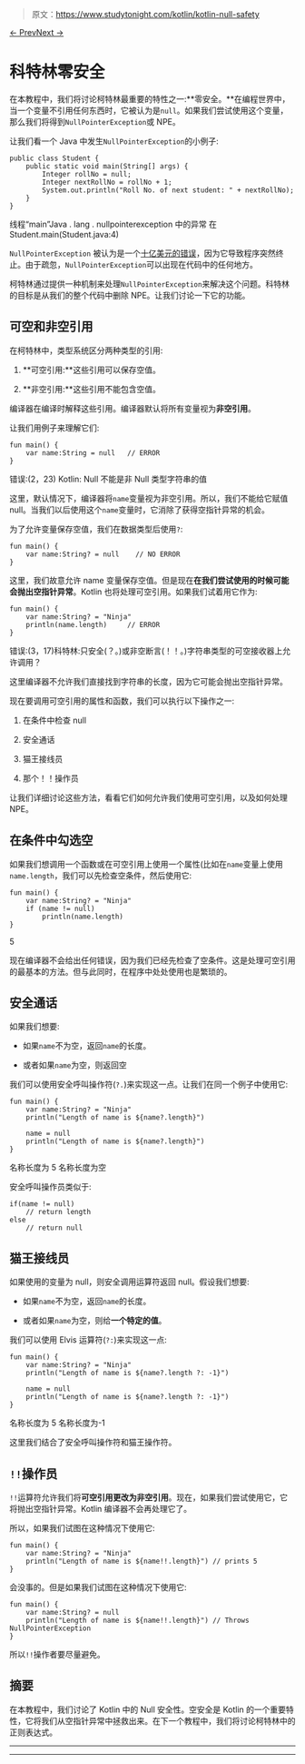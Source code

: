> 原文：<https://www.studytonight.com/kotlin/kotlin-null-safety>

[← Prev](/kotlin/kotlin-file-handling "Kotlin File Handling")[Next →](/kotlin/kotlin-regular-expression "Kotlin Regular Expression")

# 科特林零安全

在本教程中，我们将讨论柯特林最重要的特性之一:**零安全。**在编程世界中，当一个变量不引用任何东西时，它被认为是`null`。如果我们尝试使用这个变量，那么我们将得到`NullPointerException`或 NPE。

让我们看一个 Java 中发生`NullPointerException`的小例子:

```
public class Student {
    public static void main(String[] args) {
        Integer rollNo = null;
        Integer nextRollNo = rollNo + 1;
        System.out.println("Roll No. of next student: " + nextRollNo);
    }
}
```

线程“main”Java . lang . nullpointerexception 中的异常
在 Student.main(Student.java:4)

`NullPointerException` 被认为是一个[十亿美元的错误](https://en.wikipedia.org/wiki/Tony_Hoare#Apologies_and_retractions)，因为它导致程序突然终止。由于疏忽，`NullPointerException`可以出现在代码中的任何地方。

柯特林通过提供一种机制来处理`NullPointerException`来解决这个问题。科特林的目标是从我们的整个代码中删除 NPE。让我们讨论一下它的功能。

## 可空和非空引用

在柯特林中，类型系统区分两种类型的引用:

1.  **可空引用:**这些引用可以保存空值。

2.  **非空引用:**这些引用不能包含空值。

编译器在编译时解释这些引用。编译器默认将所有变量视为**非空引用**。

让我们用例子来理解它们:

```
fun main() { 
    var name:String = null   // ERROR
}
```

错误:(2，23) Kotlin: Null 不能是非 Null 类型字符串的值

这里，默认情况下，编译器将`name`变量视为非空引用。所以，我们不能给它赋值 null。当我们以后使用这个`name`变量时，它消除了获得空指针异常的机会。

为了允许变量保存空值，我们在数据类型后使用`?`:

```
fun main() {
    var name:String? = null    // NO ERROR
}
```

这里，我们故意允许 name 变量保存空值。但是现在**在我们尝试使用的时候可能会抛出空指针异常**。Kotlin 也将处理可空引用。如果我们试着用它作为:

```
fun main() {
    var name:String? = "Ninja"
    println(name.length)     // ERROR
}
```

错误:(3，17)科特林:只安全(？。)或非空断言(！！。)字符串类型的可空接收器上允许调用？

这里编译器不允许我们直接找到字符串的长度，因为它可能会抛出空指针异常。

现在要调用可空引用的属性和函数，我们可以执行以下操作之一:

1.  在条件中检查 null

2.  安全通话

3.  猫王接线员

4.  那个！！操作员

让我们详细讨论这些方法，看看它们如何允许我们使用可空引用，以及如何处理 NPE。

## 在条件中勾选空

如果我们想调用一个函数或在可空引用上使用一个属性(比如在`name`变量上使用`name.length`，我们可以先检查空条件，然后使用它:

```
fun main() {
    var name:String? = "Ninja"
    if (name != null)
        println(name.length)
}
```

5

现在编译器不会给出任何错误，因为我们已经先检查了空条件。这是处理可空引用的最基本的方法。但与此同时，在程序中处处使用也是繁琐的。

## 安全通话

如果我们想要:

*   如果`name`不为空，返回`name`的长度。

*   或者如果`name`为空，则返回空

我们可以使用安全呼叫操作符(`?.`)来实现这一点。让我们在同一个例子中使用它:

```
fun main() {
    var name:String? = "Ninja"
    println("Length of name is ${name?.length}")

    name = null
    println("Length of name is ${name?.length}")
}
```

名称长度为 5
名称长度为空

安全呼叫操作员类似于:

```
if(name != null)
    // return length
else
    // return null
```

## 猫王接线员

如果使用的变量为 null，则安全调用运算符返回 null。假设我们想要:

*   如果`name`不为空，返回`name`的长度。

*   或者如果`name`为空，则给**一个特定的值**。

我们可以使用 Elvis 运算符(`?:`)来实现这一点:

```
fun main() {
    var name:String? = "Ninja"
    println("Length of name is ${name?.length ?: -1}")

    name = null
    println("Length of name is ${name?.length ?: -1}")
}
```

名称长度为 5
名称长度为-1

这里我们结合了安全呼叫操作符和猫王操作符。

## `!!`操作员

`!!`运算符允许我们将**可空引用更改为非空引用**。现在，如果我们尝试使用它，它将抛出空指针异常。Kotlin 编译器不会再处理它了。

所以，如果我们试图在这种情况下使用它:

```
fun main() {
    var name:String? = "Ninja"
    println("Length of name is ${name!!.length}") // prints 5
}
```

会没事的。但是如果我们试图在这种情况下使用它:

```
fun main() {
    var name:String? = null
    println("Length of name is ${name!!.length}") // Throws NullPointerException
}
```

所以`!!`操作者要尽量避免。

## 摘要

在本教程中，我们讨论了 Kotlin 中的 Null 安全性。空安全是 Kotlin 的一个重要特性，它将我们从空指针异常中拯救出来。在下一个教程中，我们将讨论柯特林中的正则表达式。

* * *

* * *